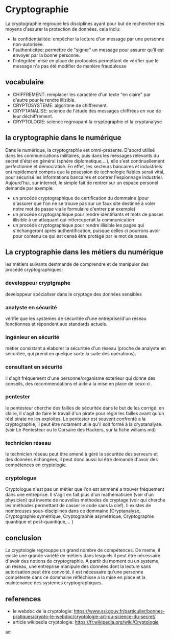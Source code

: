 # Cryptographie
La cryptographie regroupe les disciplines ayant pour but de rechercher des moyens d'assurer la protection de données. cela inclu:
- la confidentialitée: empêcher la lecture d'un message par une personne non-autorisée.
- l'authenticitée: permettre de "signer" un message pour assurer qu'il est envoyer par la bonne personne.
- l'intégritée: mise en place de protocoles permettant de vérifier que le message n'a pas été modifier de manière frauduleuse
## vocabulaire
- CHIFFREMENT: remplacer les caractère d'un texte "en claire" par d'autre pour le rendre illisible.
- CRYPTOSYSTEME: algoritme de chiffrement.
- CRYPTANALISE: science de l'étude des messages chiffrées en vue de leur déchiffrement.
- CRYPTOLOGIE: science regroupant la cryptographie et la cryptanalyse
## la cryptographie dans le numérique
Dans le numérique, la cryptographie est omni-présente. D'abord utilisé dans les communications militaires, puis dans les messages relevants du secret d'état en général (sphère diplomatique,...), elle s'est continuellement perfectionné et démocratisé. En effet, les secteurs bancaires et industriels ont rapidement compris que la posession de technologie fiables serait vital, pour sécurisé les informations bancaires et contrer l'espionnage industriel. Aujourd'hui, sur internet, le simple fait de rentrer sur un espace personel demande par exemple:
- un procédé cryptographique de certification du dommaine (pour s'assurer que l'on ne se trouve pas sur un faux site destinné à voler notre mot de passe via le formulaire d'entrer par exemple)
- un procédé cryptographique pour rendre identifiants et mots de passes illisible à un attaquant qui intterceperait la communication
- un procédé cryptographique pour rendre illisible les pages qui s'échangeront après authentification, puisque celles ci pourrons avoir pour contenu ce qui est censé être protégé par le mot de passe.
## La cryptographie dans les métiers du numérique
les métiers suivants demmande de comprendre et de manipuler des procédé cryptographiques:
### developpeur cryptgraphe
developpeur spécialiser dans le cryptage des données sensibles
### analyste en sécurité
vérifie que les systemes de sécuritée d'une entreprise/d'un réseau fonctionnes et répondent aux standards actuels.
### ingénieur en sécurité
métier consistant a élaborer la sécuritée d'un réseau (proche de analyste en sécuritée, qui prend en quelque sorte la suite des opérations).
### consultant en sécurité
il s'agit fréquement d'une personne/organisme exterieur qui donne des conseils, des recommendations et aide a la mise en place de ceux-ci.
###  pentester
le pentesteur cherche des failles de sécuritée dans le but de les corrigé. en claire, il s'agit de faire le travail d'un pirate pour réglé les failles avant qu'un réel pirate ne les exploites. Le pentester est souvent confronté a la cryptographie, il peut être notament utile qu'il soit formé à la cryptanalyse. (voir Le Pentesteur ou le Corsaire des Hackers, sur la fiche wiliams.md)
### technicien réseau
le technicien réseau peut être amené à géré la sécuritée des serveurs et des données échangées, il peut donc aussi lui être demandé d'avoir des compétences en cryptologie.
### cryptologue
Cryptologue n'est pas un métier que l'on est ammené a trouver fréquement dans une entreprise. Il s'agit en fait plus d'un mathématicien (voir d'un physicien) qui invente de nouvelles méthodes de cryptage (voir qui cherche les méthodes permettant de casser le code sans la clef). Il existes de nombreuses sous-disciplines dans ce dommaine (Cryptanalyse, Cryptographie symétrique, Cryptographie asymétrique, Cryptographie quantique et post-quantique,... )
## conclusion
La cryptologie regrouppe un grand nombre de compétences. De meme, il existe une grande variété de métiers dans lesquels il peut être nécessaire d'avoir des notions de cryptographie. A partir du moment ou un systeme, un réseau, une entreprise manipule des données dont la lecture sans autorisation peut être convoité, il est nécessaire qu'une personne compétente dans ce dommaine réfléchisse a la mise en place et la maintenance des systemes cryptographiques.
## references
- le webdoc de la cryptologie: 
https://www.ssi.gouv.fr/particulier/bonnes-pratiques/crypto-le-webdoc/cryptologie-art-ou-science-du-secret/
- article wikipedia cryptologie: https://fr.wikipedia.org/wiki/Cryptologie

ad